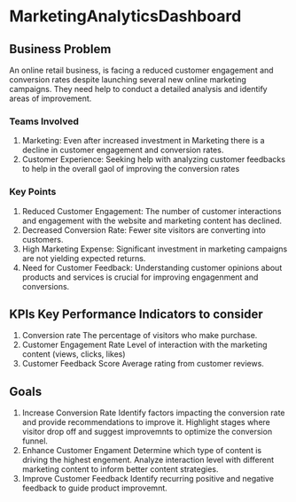 # MarketingAnalyticsDashboard

## Business Problem
An online retail business, is facing a reduced customer engagement and conversion rates despite launching several new online marketing campaigns. They need help to conduct a detailed analysis and identify areas of improvement.
### Teams Involved
1. Marketing: Even after increased investment in Marketing there is a decline in customer engagement and conversion rates.
2. Customer Experience: Seeking help with analyzing customer feedbacks to help in the overall gaol of improving the conversion rates
### Key Points
1. Reduced Customer Engagement: The number of customer interactions and engagement with the website and marketing content has declined.
2. Decreased Conversion Rate: Fewer site visitors are converting into customers.
3. High Marketing Expense: Significant investment in marketing campaigns are not yielding expected returns.
4. Need for Customer Feedback: Understanding customer opinions about products and services is crucial for improving engagenment and conversions.

## KPIs Key Performance Indicators to consider
1. Conversion rate
The percentage of visitors who make purchase.
2. Customer Engagement Rate
Level of interaction with the marketing content (views, clicks, likes)
3. Customer Feedback Score
Average rating from customer reviews.

## Goals
1. Increase Conversion Rate
   Identify factors impacting the conversion rate and provide recommendations to improve it.
   Highlight stages where visitor drop off and suggest improvemnts to optimize the conversion funnel.
2. Enhance Customer Engament
   Determine which type of content is driving the highest engement. Analyze interaction level with different     
   marketing content to inform better content strategies.
3. Improve Customer Feedback
   Identify recurring positive and negative feedback to guide product improvemnt.
